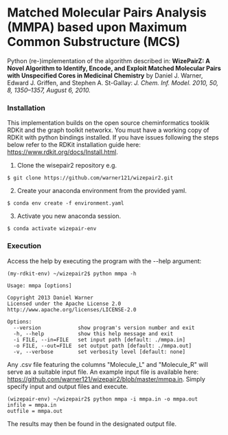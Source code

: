 # Matched Molecular Pairs Analysis (MMPA) based upon Maximum Common Substructure (MCS)
Python (re-)implementation of the algorithm described in: **WizePairZ: A Novel Algorithm to Identify, Encode, and Exploit Matched Molecular Pairs with Unspecified Cores in Medicinal Chemistry** by Daniel J. Warner, Edward J. Griffen, and Stephen A. St-Gallay: *J. Chem. Inf. Model. 2010, 50, 8, 1350–1357, August 6, 2010.*

### Installation
This implementation builds on the open source cheminformatics tooklik RDKit and the graph toolkit networkx. You must have a working copy of RDKit with python bindings installed. If you have issues following the steps below refer to the RDKit installation guide here: https://www.rdkit.org/docs/Install.html.  

1. Clone the wisepair2 repository e.g.  
```
$ git clone https://github.com/warner121/wizepair2.git
```
2. Create your anaconda environment from the provided yaml.  
```
$ conda env create -f environment.yaml
```
3. Activate you new anaconda session.  
```
$ conda activate wizepair-env
```

### Execution
Access the help by executing the program with the --help argument:
```
(my-rdkit-env) ~/wizepair2$ python mmpa -h

Usage: mmpa [options]  
  
Copyright 2013 Daniel Warner  
Licensed under the Apache License 2.0  
http://www.apache.org/licenses/LICENSE-2.0  

Options:  
  --version            show program's version number and exit  
  -h, --help           show this help message and exit  
  -i FILE, --in=FILE   set input path [default: ./mmpa.in]  
  -o FILE, --out=FILE  set output path [default: ./mmpa.out]  
  -v, --verbose        set verbosity level [default: none]
```
Any .csv file featuring the columns "Molecule_L" and "Molecule_R" will serve as a suitable input file. An example input file is available here: https://github.com/warner121/wizepair2/blob/master/mmpa.in. 
Simply specify input and output files and execute.
```
(wizepair-env) ~/wizepair2$ python mmpa -i mmpa.in -o mmpa.out
infile = mmpa.in
outfile = mmpa.out
```
The results may then be found in the designated output file.
